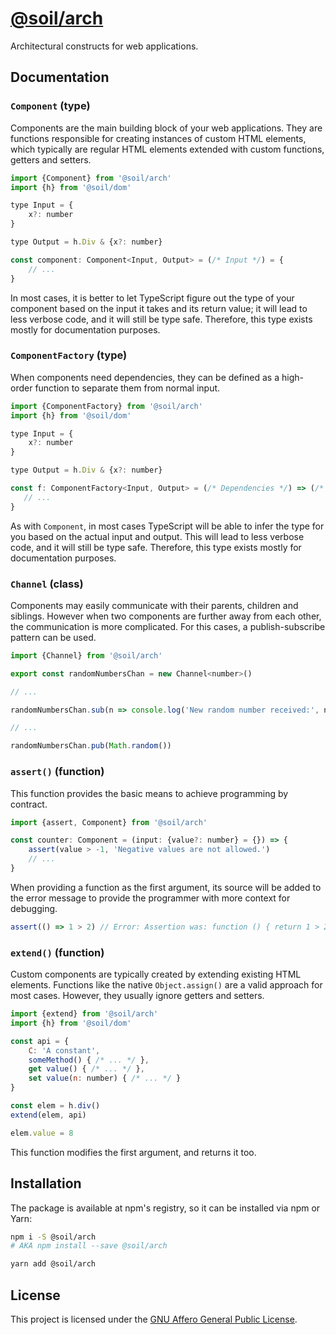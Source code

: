 # [@soil/arch](https://www.npmjs.com/package/@soil/arch)

Architectural constructs for web applications.


## Documentation

### `Component` (type)

Components are the main building block of your web applications. They are functions responsible for creating instances of custom HTML elements, which typically are regular HTML elements extended with custom functions, getters and setters.

```js
import {Component} from '@soil/arch'
import {h} from '@soil/dom'

type Input = {
    x?: number
}

type Output = h.Div & {x?: number}

const component: Component<Input, Output> = (/* Input */) = {
    // ...
}
```

In most cases, it is better to let TypeScript figure out the type of your component based on the input it takes and its return value; it will lead to less verbose code, and it will still be type safe. Therefore, this type exists mostly for
documentation purposes.

### `ComponentFactory` (type)

When components need dependencies, they can be defined as a high-order function to separate them from normal input.

```js
import {ComponentFactory} from '@soil/arch'
import {h} from '@soil/dom'

type Input = {
    x?: number
}

type Output = h.Div & {x?: number}

const f: ComponentFactory<Input, Output> = (/* Dependencies */) => (/* Input */) => {
   // ...
}
```

As with `Component`, in most cases TypeScript will be able to infer the type for you based on the actual input and output. This will lead to less verbose code, and it will still be type safe. Therefore, this type exists mostly for documentation
purposes.

### `Channel` (class)

Components may easily communicate with their parents, children and siblings. However when two components are further away from each other, the communication is more complicated. For this cases, a publish-subscribe pattern can be used.

```js
import {Channel} from '@soil/arch'

export const randomNumbersChan = new Channel<number>()

// ...

randomNumbersChan.sub(n => console.log('New random number received:', n))

// ...

randomNumbersChan.pub(Math.random())
```

### `assert()` (function)

This function provides the basic means to achieve programming by contract.

```js
import {assert, Component} from '@soil/arch'

const counter: Component = (input: {value?: number} = {}) => {
    assert(value > -1, 'Negative values are not allowed.')
    // ...
}
```

When providing a function as the first argument, its source will be added to the error message to provide the programmer with more context for debugging.

```js
assert(() => 1 > 2) // Error: Assertion was: function () { return 1 > 2; }
```

### `extend()` (function)

Custom components are typically created by extending existing HTML elements. Functions like the native `Object.assign()` are a valid approach for most cases. However, they usually ignore getters and setters.

```js
import {extend} from '@soil/arch'
import {h} from '@soil/dom'

const api = {
    C: 'A constant',
    someMethod() { /* ... */ },
    get value() { /* ... */ },
    set value(n: number) { /* ... */ }
}

const elem = h.div()
extend(elem, api)

elem.value = 8
```

This function modifies the first argument, and returns it too.


## Installation

The package is available at npm's registry, so it can be installed via npm or
Yarn:

```bash
npm i -S @soil/arch
# AKA npm install --save @soil/arch
```

```bash
yarn add @soil/arch
```


## License

This project is licensed under the [GNU Affero General Public License](LICENSE).
